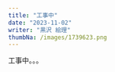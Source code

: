 ```yaml
---
title: "工事中"
date: "2023-11-02"
writer: "黒沢 絵理"
thumbNa: /images/1739623.png
---
```

工事中。。。
<!--改札を出るとLINEで言っていた通り、ミサキが先に待っていた。今日はベージュのジャンスカだ。美咲とは去年の春の演習の授業で一緒になってからよく二人で自由科目とか語学の講義をとってる。おはようと言って二限の講義に向かう。 

 

教室で講義が始まる前に優斗からのおはようLINEに返信をしておいた。 

 

優斗が私に飽きてるのはわかっていた。でもそれは私も同じだった。 

「老夫婦みたいなカップルだから」 

とか周りの友だちには言ってるけどそんなことない。サークルで優斗と会って付き合いはじめたときは今よりラブラブしてたっけ。いやそんなこともないかな。わかんないや。 

ぼけっとパワポを眺めてると講義が終わった。 

 

昼休みはいつもサークル棟に行くけど木曜は三限も一緒に受けるので、次の教室に学内のコンビニで買ったお昼ご飯を持って行って食べることにしてる。している。 

 

 

ミサキは最近付き合いはじめたバ先の店長の話をしてくる。何歳うえなの？そんなオッサンのどこがいいの？とか疑問は湧いてくるけど、ただただ何となくウンウンと聞いてた。 

 

カップサラダとオレンジジュースをお腹にいれてからトイレにたって鏡を見た。最近気に入ってる花柄の黒のワンピース。今日は大学が終わったあと雅也に会うからコンバースを履いてきた。すこしくたびれ始めてるけど多分雅也は気にしない。 

 

雅也とは地元の幼なじみで成人式で少し話してから連絡を続けていて、たまに会ったりしてる。優斗にも雅也のことは、そういう友だちがいるとは伝えてある。 

 

高校は別だったし小中学校でもまれに話すくらいだった。 

 

でも最近は彼といるのが心地いい。雅也はお酒が好きで鳥貴族とか銀次みたいなチェーンとかちょっとイタリアンなお店とか敷居の高くないバーとかに連れて行ってくれる。 

 

私もお酒は弱くないし好きなので彼と一緒に飲み歩くのが好きだった。 

 

三限の授業の途中で雅也から連絡が来た。 

「今日池袋の東口に5時でいい？」 

「わかったー！」 

 

 

三限の後ミサキと別れて図書館で来週のゼミの発表の準備をしているとちょうどいい時間になったので、待ち合わせの場所に向かった。 

 

雅也がいた。スマホをイジってもたれてた。優斗よりも背はたかくてヒョロっとしていて頼りない感じがする。黒縁メガネがよく似合っている雅也の視界に入って手を振った。すると向こうも同じように手を振り返す。これが私と雅也の待ち合わせの儀式みたいなものになっている。 

 

 

 

 

お互いの今日の大学の講義の話とかをしながらもう居酒屋に向かって歩き始める。その間もずっと雅也は笑顔で話をきいてくれる。話のリズムが心地よくて自然と私も笑顔になる。 

 

今日は焼き鳥屋らしい。ハイボールと梅酒ハイを注文してから二人でけっこうな量を食べた。そこのお店の軟骨があまり肉の付いていない骨がちな軟骨だったので何本も食べてしまった。雅也はネギまとつくねを食べてハイボールも何杯も飲んで楽しそうだった。 

 

お会計は今日は急に誘ったというルールで雅也がおごった。 

 

焼き鳥屋を出てから雅也がブックオフに行きたいというのでついて行った「今日スニーカーじゃん！」 

とか 

「目ぶん殴られたん？」とか言われながら店に入ると、秒で消えた彼を見送って私は興味もない画集とかイラスト集のコーナーでページをぼんやり眺めていた。 

やたら長く滞在していて、知らない人のエッセイとか美容雑誌のページをめくり続けていると、雅也が 

「なんかいい本あった？」 

と、黄色いビニール袋を自分のリュックに入れていた。 

「何買ったの？」 

「小説と漫画」 

 

店を出てから駅の反対側の居酒屋に行こうとい言われてついて行った。何となく今日はハシゴしたがるだろうなと思っていて焼き鳥屋で調整していた私の予想はピッタリ当たった。 

 

でも予想してなかったのはその後だった。今度の居酒屋を出たあとに、今まで見たことないくらいにフラフラで道に座り込んでしまった。 

「雅也〜、大丈夫？」 

背中をさすってもダイジョウブダイジョウブと繰り返すだけの雅也に十分ほど付き添った。 

 

そのとき、ふと思い出した。 

 

ミサキとここら辺のインドカレー屋さんに来るときに、駅のこっち側にはめっちゃラブホがあるという話をしながら歩いた気がする。 

 

雅也は手を引っ張れば着いてくる状態だった。 

 

私は雅也の手を引いて今日は休んだ方がいい、とかなんとか言って、なんか1番見栄えのするなーと思った建物に一緒に入った。私よりベロベロな雅也がなぜか受付に割り込んで入ったけど、個室に入ってからは「なんか暗れぇー」とか言いながらベッドに飛んで早速寝始める雅也。でも「お風呂先にどうぞ」とは言ってくる。なにこれ、エッチしないの？みたいな雰囲気を感じながら軽くシャワーを浴びて出る。 

 

雅也はテレビを見ていた。大きい画面で映画紹介番組を見ていた。シャワーで覚めると思った酔いがむしろ強く回ってきた頭に響いてくる。 

 

ベッドに座る雅也に近づきたい気持ちを抑えつつベッドに横になる。雅也の方を見たいけど何故か見れない。何かしてきてよという気持ちと、何をされてもいいの？という気持ちがぐるぐるお腹の中でアルコールと混ざって重くなる。 

 

雅也がふつうにお風呂に入って出てきた。なにこれ。 

 

テレビでやってる。同性愛者の恋愛を描いた映画紹介。あーあ。 

 

6時間ほど寝てホテルの前で二人で青空を見あげた。 

 

「雅也くん今日は？」 

「上野行こうかなー、高橋さんは？」 

「大学行くー」 

 

同じ服とスニーカーで家に向かう電車に揺られた。朝早いから通勤通学の人は少なかった。 

 

あーあ。マジの友だちじゃん。私からもっと行けばよかったのかな、でもそんなのムリじゃん。 

 

ね。 

 

 

あーあ。 

 

はぁ。 -->